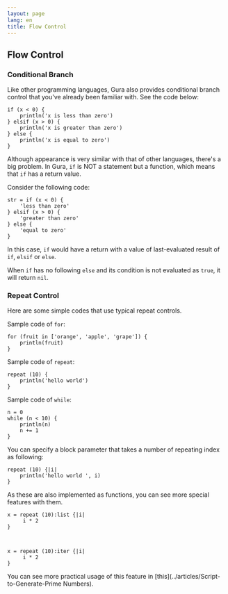```yaml
---
layout: page
lang: en
title: Flow Control
---
```


Flow Control
------------

### Conditional Branch

Like other programming languages, Gura also provides conditional branch control
that you've already been familiar with. See the code below:

    if (x < 0) {
        println('x is less than zero')
    } elsif (x > 0) {
        println('x is greater than zero')
    } else {
        println('x is equal to zero')
    }

Although appearance is very similar with that of other languages, there's a big problem.
In Gura, `if` is NOT a statement but a function, which means that `if` has a return value.

Consider the following code:

    str = if (x < 0) {
        'less than zero'
    } elsif (x > 0) {
        'greater than zero'
    } else {
        'equal to zero'
    }

In this case, `if` would have a return
with a value of last-evaluated result of `if`, `elsif` or `else`.

When `if` has no following `else` and its condition is not evaluated as `true`,
it will return `nil`.

### Repeat Control

Here are some simple codes that use typical repeat controls.

Sample code of `for`:

    for (fruit in ['orange', 'apple', 'grape']) {
        println(fruit)
    }

Sample code of `repeat`:


    repeat (10) {
        println('hello world')
    }

Sample code of `while`:

    n = 0
    while (n < 10) {
        println(n)
        n += 1
    }

You can specify a block parameter that takes a number of repeating index as following:

    repeat (10) {|i|
        println('hello world ', i)
    }

As these are also implemented as functions, you can see more special features with them.

    x = repeat (10):list {|i|
         i * 2
    }



    x = repeat (10):iter {|i|
         i * 2
    }

You can see more practical usage of this feature in [this](../articles/Script-to-Generate-Prime Numbers).
